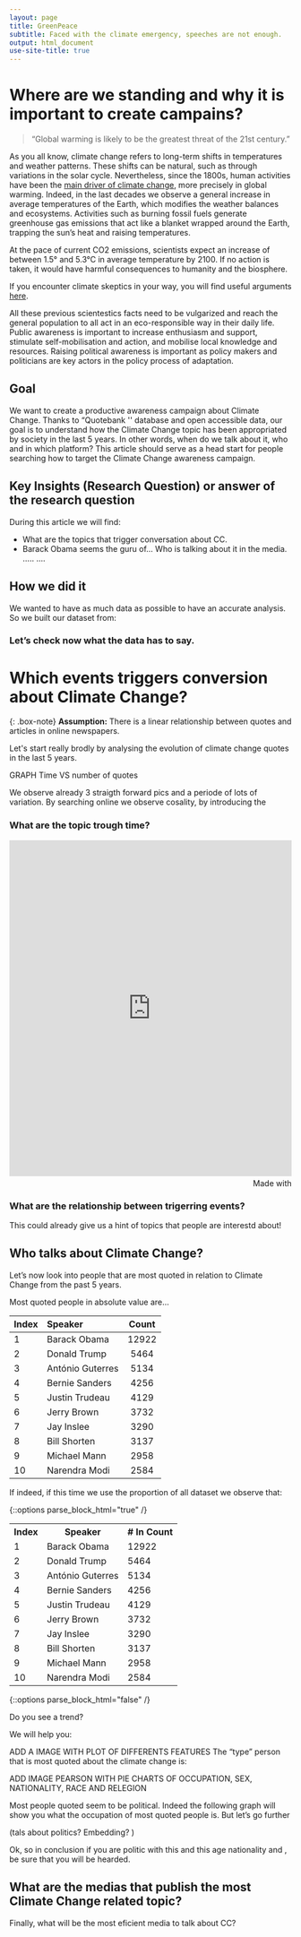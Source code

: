 ```yaml
---
layout: page
title: GreenPeace
subtitle: Faced with the climate emergency, speeches are not enough. 
output: html_document
use-site-title: true
---
```


# Where are we standing and why it is important to create campains? 

>“Global warming is likely to be the greatest threat of the 21st century.” 

As you all know, climate change refers to long-term shifts in temperatures and weather patterns. These shifts can be natural, such as through variations in the solar cycle. 
Nevertheless, since the 1800s, human activities have been the [main driver of climate change](https://www.ipcc.ch/site/assets/uploads/sites/2/2018/12/ST1.5_OCE_LR.pdf), more precisely in global warming. Indeed, in the last decades we observe a general increase in average temperatures of the Earth, which modifies the weather balances and ecosystems. 
Activities such as burning fossil fuels generate greenhouse gas emissions that act like a blanket wrapped around the Earth, trapping the sun’s heat and raising temperatures.

At the pace of current CO2 emissions, scientists expect an increase of between 1.5° and 5.3°C in average temperature by 2100. If no action is taken, it would have harmful consequences to humanity and the biosphere. 

If you encounter climate skeptics in your way, you will find useful arguments [here](https://350.org/fr/). 

All these previous scientestics facts need to be vulgarized and reach the general population to all act in an eco-responsible way in their daily life.  Public awareness is important to increase enthusiasm and support, stimulate self-mobilisation and action, and mobilise local knowledge and resources. Raising political awareness is important as policy makers and politicians are key actors in the policy process of adaptation. 

## Goal

We want to create a productive awareness campaign about Climate Change. Thanks to “Quotebank '' database and open accessible data, our goal is to understand how the Climate Change topic has been appropriated by society in the last 5 years. In other words, when do we talk about it, who and in which platform? This article should serve as a head start for people searching how to target the Climate Change awareness campaign.

## Key Insights (Research Question) or answer of the research question
During this article we will find:
* What are the topics that trigger conversation about CC.
* Barack Obama seems the guru of… Who is talking about it in the media. ….. …. 

## How we did it
We wanted to have as much data as possible to have an accurate analysis. So we built our dataset from:

### Let’s check now what the data has to say. 


# Which events triggers conversion about Climate Change? 

{: .box-note}
**Assumption:** There is a linear relationship between quotes and articles in online newspapers. 

Let's start really brodly by analysing the evolution of climate change quotes in the last 5 years. 

GRAPH Time VS number of quotes

We observe already 3 straigth forward pics and a periode of lots of variation. By searching online we observe cosality, by introducing the 

### What are the topic trough time? 
 
<iframe src='https://flo.uri.sh/visualisation/8142851/embed' title='Interactive or visual content' class='flourish-embed-iframe' frameborder='0' scrolling='no' style='width:100%;height:600px;' sandbox='allow-same-origin allow-forms allow-scripts allow-downloads allow-popups allow-popups-to-escape-sandbox allow-top-navigation-by-user-activation'></iframe><div style='width:100%!;margin-top:4px!important;text-align:right!important;'><a class='flourish-credit' href='https://public.flourish.studio/visualisation/8142851/?utm_source=embed&utm_campaign=visualisation/8142851' target='_top' style='text-decoration:none!important'><img alt='Made with Flourish' src='https://public.flourish.studio/resources/made_with_flourish.svg' style='width:105px!important;height:16px!important;border:none!important;margin:0!important;'> </a></div>

### What are the relationship between trigerring events? 

This could already give us a hint of topics that people are interestd about! 


## Who talks about Climate Change? 

Let’s now look into people that are most quoted in relation to Climate Change from the past 5 years.

Most quoted people in absolute value are…

| Index | Speaker | Count |
| :------ |:--- | :---: |
| 1 | Barack Obama | 12922 |
| 2 | Donald Trump 	 | 5464 |
| 3 | António Guterres | 5134 |
| 4 | Bernie Sanders | 4256 |
| 5 | Justin Trudeau | 4129 |
| 6 | Jerry Brown 	 | 3732 |
| 7 | Jay Inslee | 3290 |
| 8 | Bill Shorten | 3137 |
| 9 | Michael Mann | 2958 |
| 10 | Narendra Modi | 2584 |

If indeed, if this time we use the proportion of all dataset we observe that:

{::options parse_block_html="true" /}

<table style="margin-left: auto; margin-right: auto; align="center"; align="center"">
 <tr><th>Index</th> <th>Speaker</th>              <th># In Count</th></tr>
 <tr><td> 1 </td>   <td> Barack Obama </td>       <td> 12922 </td></tr>
 <tr><td> 2 </td>   <td> Donald Trump </td>       <td> 5464</td></tr>
 <tr><td> 3 </td>   <td> António Guterres </td>       <td> 5134</td></tr>
 <tr><td> 4 </td>   <td> Bernie Sanders </td>       <td> 4256</td></tr>
 <tr><td> 5 </td>   <td> Justin Trudeau </td>       <td> 4129</td></tr>
 <tr><td> 6 </td>   <td> Jerry Brown </td>       <td> 3732</td></tr>
 <tr><td> 7 </td>   <td> Jay Inslee </td>       <td> 3290</td></tr>
 <tr><td> 8 </td>   <td> Bill Shorten </td>       <td> 3137</td></tr>
 <tr><td> 9 </td>   <td> Michael Mann </td>       <td> 2958</td></tr>
 <tr><td> 10 </td>  <td> Narendra Modi </td>       <td> 2584</td></tr>
 </table>
 
 {::options parse_block_html="false" /}
 
Do you see a trend?

We will help you: 
 
 ADD A IMAGE WITH PLOT OF DIFFERENTS FEATURES 
The “type” person that is most quoted about the climate change is: 
 
ADD IMAGE PEARSON WITH PIE CHARTS OF OCCUPATION, SEX, NATIONALITY,  RACE AND RELEGION

Most people quoted seem to be political. Indeed the following graph will show you what the occupation of most quoted people is. But let’s go further 


(tals about politics? Embedding? ) 

Ok, so in conclusion if you are  politic with this and this age nationality and , be sure that you will be hearded. 
## What are the medias that publish the most Climate Change related topic? 
Finally, what will be the most eficient media to talk about CC? 


 
<script>
includeHTML();
</script> 



